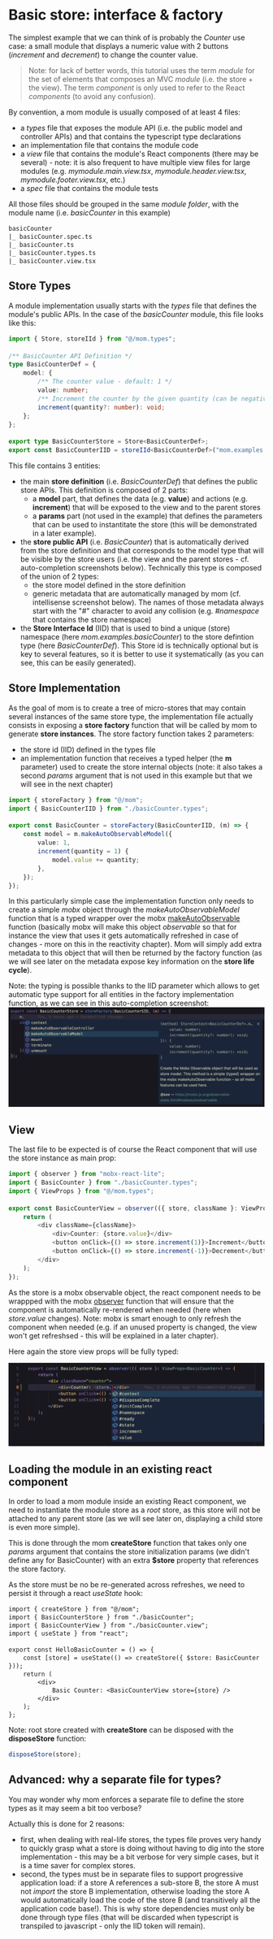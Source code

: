 # Basic store: interface & factory

The simplest example that we can think of is probably the _Counter_ use case: a small module that displays a numeric value with 2 buttons (_increment_ and _decrement_) to change the counter value.

> Note: for lack of better words, this tutorial uses the term _module_ for the set of elements that composes an MVC _module_ (i.e. the store + the view). The term _component_ is only used to refer to the React _components_ (to avoid any confusion).

By convention, a mom module is usually composed of at least 4 files:

-   a _types_ file that exposes the module API (i.e. the public model and controller APIs) and that contains the typescript type declarations
-   an implementation file that contains the module code
-   a _view_ file that contains the module's React components (there may be several) - note: it is also frequent to have multiple view files for large modules (e.g. _mymodule.main.view.tsx_, _mymodule.header.view.tsx_, _mymodule.footer.view.tsx_, etc.)
-   a _spec_ file that contains the module tests

All those files should be grouped in the same _module folder_, with the module name (i.e. _basicCounter_ in this example)

```
basicCounter
|_ basicCounter.spec.ts
|_ basicCounter.ts
|_ basicCounter.types.ts
|_ basicCounter.view.tsx

```

## Store Types

A module implementation usually starts with the _types_ file that defines the module's public APIs. In the case of the _basicCounter_ module, this file looks like this:

<!-- start:code src="src/examples/basicCounter/basicCounter.types.ts" -->

```typescript
import { Store, storeIId } from "@/mom.types";

/** BasicCounter API Definition */
type BasicCounterDef = {
    model: {
        /** The counter value - default: 1 */
        value: number;
        /** Increment the counter by the given quantity (can be negative) - default: 1 */
        increment(quantity?: number): void;
    };
};

export type BasicCounterStore = Store<BasicCounterDef>;
export const BasicCounterIID = storeIId<BasicCounterDef>("mom.examples.basicCounter");
```

<!-- end:code -->

This file contains 3 entities:

-   the main **store definition** (i.e. _BasicCounterDef_) that defines the public store APIs. This definition is composed of 2 parts:
    -   a **model** part, that defines the data (e.g. **value**) and actions (e.g. **increment**) that will be exposed to the view and to the parent stores
    -   a **params** part (not used in the example) that defines the parameters that can be used to instantitate the store (this will be demonstrated in a later example).
-   the **store public API** (i.e. _BasicCounter_) that is automatically derived from the store definition and that corresponds to the model type that will be visible by the store users
    (i.e. the view and the parent stores - cf. auto-completion screenshots below). Technically this type is composed of the union of 2 types:
    -   the store model defined in the store definition
    -   generic metadata that are automatically managed by mom (cf. intellisense screenshot below). The names of those metadata always start with the "#" character to avoid
        any collision (e.g. _#namespace_ that contains the store namespace)
-   the **Store Interface Id** (IID) that is used to bind a unique (store) namespace (here _mom.examples.basicCounter_) to the store defintion type (here _BasicCounterDef_).
    This Store id is technically optional but is key to several features, so it is better to use it systematically (as you can see, this can be easily generated).

## Store Implementation

As the goal of mom is to create a tree of micro-stores that may contain several instances of the same store type, the implementation file actually consists in exposing a **store factory** function that will be called by mom to generate **store instances**. The store factory function takes 2 parameters:

-   the store id (IID) defined in the types file
-   an implementation function that receives a typed helper (the **m** parameter) used to create the store internal objects (note: it also takes a second _params_ argument that is not used in this example but that we will see in the next chapter)

<!-- start:code src="src/examples/basicCounter/basicCounter.ts" -->

```typescript
import { storeFactory } from "@/mom";
import { BasicCounterIID } from "./basicCounter.types";

export const BasicCounter = storeFactory(BasicCounterIID, (m) => {
    const model = m.makeAutoObservableModel({
        value: 1,
        increment(quantity = 1) {
            model.value += quantity;
        },
    });
});
```

<!-- end:code -->

In this particularly simple case the implementation function only needs to create a simple _mobx_ object through the _makeAutoObservableModel_ function that is
a typed wrapper over the mobx [makeAutoObservable] function (basically mobx will make this object _observable_ so that for instance the view that uses it gets automatically refreshed in case of changes - more on this in the reactivity chapter). Mom will simply add extra metadata to this object that will then be returned by the factory function (as we
will see later on the metadata expose key information on the **store life cycle**).

Note: the typing is possible thanks to the IID parameter which allows to get automatic type support for all entities in the factory implementation function, as we can see in this auto-completion screenshot:
![Intellisense Store Factory](./imgs/basicCounterImplIntellisense.png "Intellisense Store Factory")

[makeAutoObservable]: https://mobx.js.org/observable-state.html#makeautoobservable

## View

The last file to be expected is of course the React component that will use the store instance as main prop:

<!-- start:code src="src/examples/basicCounter/basicCounter.view.tsx" -->

```typescript
import { observer } from "mobx-react-lite";
import { BasicCounter } from "./basicCounter.types";
import { ViewProps } from "@/mom.types";

export const BasicCounterView = observer(({ store, className }: ViewProps<BasicCounterStore>) => {
    return (
        <div className={className}>
            <div>Counter: {store.value}</div>
            <button onClick={() => store.increment(1)}>Increment</button>
            <button onClick={() => store.increment(-1)}>Decrement</button>
        </div>
    );
});
```

<!-- end:code -->

As the store is a mobx observable object, the react component needs to be wrappped with the mobx [observer] function that will ensure that the component is automatically
re-rendered when needed (here when _store.value_ changes). Note: mobx is smart enough to only refresh the component when needed (e.g. if an unused property is changed, the view won't get
refreshsed - this will be explained in a later chapter).

Here again the store view props will be fully typed:

![Intellisense view](./imgs/basicCouterViewIntellisense.png "Intellisense view")

[observer]: https://mobx.js.org/react-integration.html

## Loading the module in an existing react component

In order to load a mom module inside an existing React component, we need to instantiate the module store as a _root_ store, as this store will not be attached to any parent store
(as we will see later on, displaying a child store is even more simple).

This is done through the mom **createStore** function that takes only one _params_ argument that contains the store initialization params (we didn't define any for BasicCounter)
with an extra **$store** property that references the store factory.

As the store must be no be re-generated across refreshes, we need to persist it through a react _useState_ hook:

<!-- start:code src="src/examples/basicCounter/basicCounter.example.tsx" -->

```tsx
import { createStore } from "@/mom";
import { BasicCounterStore } from "./basicCounter";
import { BasicCounterView } from "./basicCounter.view";
import { useState } from "react";

export const HelloBasicCounter = () => {
    const [store] = useState(() => createStore({ $store: BasicCounter }));
    return (
        <div>
            Basic Counter: <BasicCounterView store={store} />
        </div>
    );
};
```

<!-- end:code -->

Note: root store created with **createStore** can be disposed with the **disposeStore** function:

```typescript
disposeStore(store);
```

## Advanced: why a separate file for types?

You may wonder why mom enforces a separate file to define the store types as it may seem a bit too verbose?

Actually this is done for 2 reasons:

-   first, when dealing with real-life stores, the types file proves very handy to quickly grasp what a store is doing without having to dig into the store
    implementation - this may be a bit verbose for very simple cases, but it is a time saver for complex stores.
-   second, the types must be in separate files to support progressive application load: if a store A references a sub-store B, the store A must not _import_
    the store B implementation, otherwise loading the store A would automatically load the code of the store B (and transitively all the application code base!). This is why
    store dependencies must only be done through type files (that will be discarded when typescript is transpiled to javascript - only the IID token will remain).
